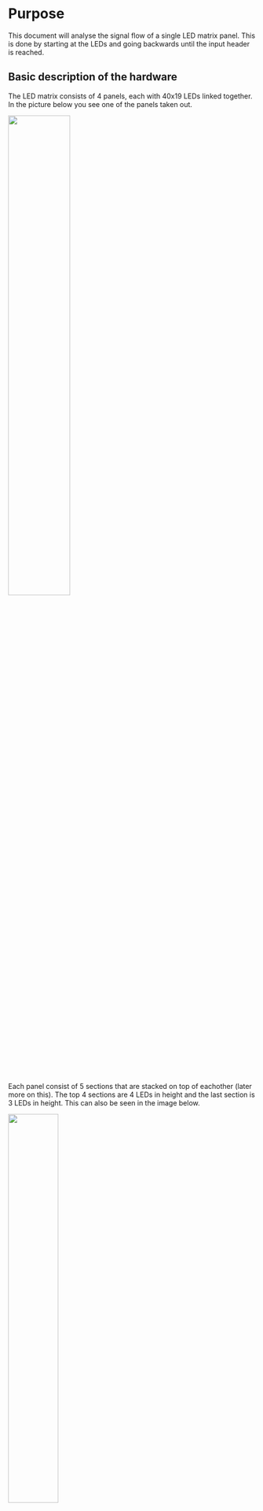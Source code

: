 # Purpose
This document will analyse the signal flow of a single LED matrix panel. This is done by starting at the LEDs and going backwards until the input header is reached.

## Basic description of the hardware

The LED matrix consists of 4 panels, each with 40x19 LEDs linked together. In the picture below you see one of the panels taken out.

<img src="./Img/Panel/LedMatrixOpen.jpg" width="50%"> <br>

Each panel consist of 5 sections that are stacked on top of eachother (later more on this). The top 4 sections are 4 LEDs in height and the last section is 3 LEDs in height. This can also be seen in the image below.

<img src="./Img/Panel/LedMatrixLayout_panel_overlay.png" width="45%">

## Direct LED control
The LEDs are driven by the the [MBI5167G](./Datasheet/MBI5167_Datasheet.pdf) 8-channel (shift register) LED driver chip. In the image above you can see the small IC's in between the LEDs. These are the MBI5167G ICs. 

The cathode (negative) of the LEDs are connected to the ~OUTn pins of the MBI5167G. A single MBI5167G has 8 ~OUTn pins. Each row has 40 LEDs, meaning that each row needs 5 MBI5167G ICs. The **~OUTn pins are active-low**. This means that when the shift register of the MBI5167G is completely filled with 1's (through the SDI pin), All outputs are 0 (since the output is only active if it's corresponding bit in the shift register is filled with a 0) and the LEDs will turn on due to the negative of the led now being connected to 0v.

The connections for a single section (one of the white boxes from above) are as shown in the schematic below. Note that the signals come in from the right of the panel (looking from the same perspective as in the image above). Note that the control signals (CLK, LE, ~OE) of all ICs in one section are connected together while each row has a separate data input line. This means that on each clock pulse of a section we write four pixels (in one column).

<img src="./Img/KiCad/LedMatrixBusLarge-LedDrivers.jpg" width="80%">

## Data input
The MBI5167G acts as an 8-bit shift register with SDI (data input) and SDO (data out). Data on the **SDI is clocked in at the rising-clock**.

The latch pin (LE) is used to separate the input from the output. The **shifted data is shown on the output when when LE is pulsed high**

The inverted output enable (~OE) pin is used to set all ~OUTn pins to 1 or 0. When **~OE is low the latched data is shown (meaning the output is enabled)**.

<img src="./Img/Datasheet/MBI5167G_Control.PNG">

# MBI5167G connections to other ICs
The following ICs (seen on the bottom of the PCB in the picture of the panel above) are connected to the MBI5167Gs:

- [74HC164](./Datasheet/sn74hc164.pdf): An 8-bit shift register.
  - Right: Provides data on the SDI pins.
  - Left: Provide clock signal data. TODO: to the 74HC373?
- [74HC373](./Datasheet/74HC_HCT373.pdf): An 8-bit latch. Three of these are connected.
  - Outer left: Controls the ~OE pins.
  - Center left: Controls the LE pins.
  - Center right: Controls the CLK pins.
  - Outer right: Connects to the external interface connector   .
- [74HC138](./Datasheet/sn74hc138.pdf): 3-bit To 8-bit Decoders/Demultiplexers:
  - Right: controls the CLK signals of the 74HC164 ICs.

## 74HC164

The 74HC164 is a shift register as shown on the diagram below. On the panel both input B (pin 2) and ~CLR (pin 9) are connected to 5V. This means that **only input A (pin 1) takes data input**.

<img src="./Img/Datasheet/74HC164_Diagram.PNG" width="60%">

The outputs of the 74HC164 are connected the most right MBI5167G IC of each row. It is important to see that **a single output of the shift register is connected to multiple rows**. The *LedDriver* block seen in the image below (the right one) contains 5 copies of the diagram shown in the [Direct LED control](#direct-led-control) section (where section 5 has 3 rows instead of 4).

<img src="./Img/KiCad/75HC164_Connection_To_MBI5167G_SDI.PNG" width="40%"> <br>

Handling the mapping between one 74HC164 shift register output to multiple MBI5167G SDI lines is explained in section [MBI5167G control input signals](#mbi5167g-control-input-signals).

## 74HC373

As shown previously, a panel has sections of 4 rows (and one with 3 rows). Each section shares the CLK/LE/~OE signals and are controlled by the outputs of three 74HC373 ICs. These sections are used to control which rows take the current values of the 74HC164.

<img src="./Img/Datasheet/74HC373_Diagram.PNG" width="60%"> <br>

The line ~OE is pulled LOW and LE is pulled HIGH. Meaning that the **data between Dn and Qn is transparant**.

- The outer left IC controls the ~OE signals of the MBI5167G ICs.
- The center left IC controls the LE signals of the MBI5167G ICs.
- The center right IC controls the CLK signals of the MBI5167G ICs.

## 74HC138

TODO: More text

<img src="./Img/Datasheet/74HC138_LogicDiagram.png" width="60%"> <br>

### MBI5167G control input signals
For simplicity, the clock and data for the most right 74HC164 IC is ignored. It is assumed that the clock of the shift register is setup so that the correct data is shifted in the MBI5167G on the clock for a certain section. More detail about this will be discussed later on.

The right 74HC164 output 8 bits and this covers 8 rows. This is equivalent to 2 sections (of 4 rows). To **not** shift data into the MBI5167G the CLK pin should be kept low.

**Once the first eight rows of the first column are fed with data the next two sections are clocked in** and after that the last section (with 3 rows) is clocked in.

There is the option to either do it column-by-columns, or to shift a complete row of data into the row and only then go to the next sections.
-
The **latch signal should be pulsed after every column**. Otherwise no new data will be presented to the output of the MBI5167Gs. While all latch signals of all section are tied together (controlled by the *center left* 74HC373D in the diagram below), not all clocks are and thus not all all MBI5167G ICs get new data clocked in. Which is good. 

The **~OE signals of the MBI5167G ICs have a fixed time difference between them**. When the ~OE signals of section 1 and 2 (the top 8 rows) are pulled down, section 3 and 4 are pulled down 1us later and section 5 is pulled down 1us after that.

<img src="./Img/KiCad/75HC164_Connection_To_MBI5167G_CLK_LE_OE.PNG" height="500px">

# LED data and clock shift register
There are two 74HC164 shift registers on a panel. The input port of both are connected with each other. The left 74HC164 is used for driving the clock signals of the MBI5167G sections. The right one is used for the LED data.

The reason that a shared data input line works is because the clock for both 74HC164 shift registers is driven by the right 74HC138 (8-bit) demultiplexer. Of this 74HC138 the B and C inputs are pulled low while the A input is controlled by the input connector (pin 2 of Conn1). By toggling input A the outputs Y0 and Y1 are pulsing inverted relative to each other. Y0 is connected to the clock of the right 74HC164 (LED data) while Y1 is connected to the clock of the left 74HC164 (section clock). **The data on the data input line should thus align with the rising clock of the shift register in which the data should end up**.

If input A at the right 74HC138 is kept at a certain value then the corresponding output can also be toggled by using the active-low enable input which is connected to pin 5 on Conn1. The same goes for the active-low enable input of the left 74HC138 which is connected to pin 2 on Conn1.

On the output of the left 74HC164 (section clock) is also a header connected on which a jumper connects a certain output with a pull-up resistor. One of the active low enable pins on the left 74HC138 demultiplexer (which selects which section is clocked) is also connected to this pull-up resistor. when the jumper is set to, for example connect Q0 of the left 74HC164 with the pull-up resistor, then the left 74HC138 will only be enabled when there is a 0 on Q0. 

The jumper is used to disable or enable the clock of a certain panel when data is send for another panel.


# Signal flow on Conn1
<img src="./Img/Sketches/SignalFlow.jpg" height="500px">

## Section and panel select
Pin 5 is a constant clock. Pin 2 determines wheter the left or right 74HC164 is clocked. When pin 2 is high the left 74HC164 is being clocked. 

In this state the data on pin 4 should send 8 bits of data. The first 2 bits being send are used to select the current sections. Since two sections are clocked together there are three clock sections. The first two bits being send are thus binary 0-2.

| Data | Description | Options |
|:---: | :--- | :--- |
| [7:6] | Binary sections select | 00: sections 1-2<br>01: sections 3-4<br>10: section 5 |
| [5:0] | Panel select. Active-low | 111110: Panel 1<br>111101: Panel 2<br>111011: Panel 3<br>110111: Panel 4<br>101111: Panel 5<br>011111: Panel 6<br> |

When sending the data, a single bit should be held for one clock cycle starting at the falling edge of the clock. This ensures that at the next rising clock the signal on the data line is stable.

After this data is shifted into the left 74HC164 the signal on pin 1 can be pulled low to start clocking the right 74HC164. Pulling pin 1 down can be done at the rising clock edge of for the last data bit. Pulling pin 1 down will result in a high-pulled clock for the left 74HC164 which is what the clock was already doing anyway. The duration of this last data bit should still be a complete clock cycle however just like the others.

## Data input
When all bits for the section and panel select are shifted in the data can be send. On the falling clock edge after the last data bit the data for the rows can be clocked in. For the row data the first data being send corresponds to the first row. Sending 10010100 thus results in the first led of row 0 to be on, the first leds of row 1 and 2 of, on for row 3 and 5 and off for row 4, 6 and 7. 

During this time the signal on pin 3 (left 74HC138 active-low enable) and 6 (Latch enable for the MBI5167Gs) should be kept low.

When all the data is clocked in pin 3 should be pulsed once. When the active-low enable pin of the 74HC138 is high the demultiplexer is disabled, resulting in all 1's on the output. Enabling the demultiplexer again sets the selected output to low again. This creates the clock pulse the for MBI5167Gs in the selected sections. Only one clock pulse is needed since each row only has a single new data bit. The data of the MBI5167G as a result of this clock pulse also shift by one (to the left on the panel). Now that the data is clocked in it still needs to be latched. This is done by pulsing the signal on pin 6 once.




<br><br><br><br><br><br><br>
The HC14 smitch triggers are possibly used to create a delay. That would explain the different resistor values. T = R * C
R6 = 2700 ohm
R7 = 1300 ohm

Outer left 74HC373
Delta D0(/1) - D2(/3) = 1us falling, 1.26us rising 
Delta D0(/1) - D4(/5) = 2.06us falling, 2.68us rising